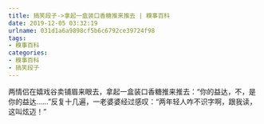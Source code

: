 ```yaml
---
title: 搞笑段子->拿起一盒装口香糖推来推去 | 糗事百科
date: 2019-12-05 03:32:19
urlname: 031d1a6a9898cf5b6c6792ce39724f98
tags: 
- 糗事百科
categories:
- 糗事百科
- 搞笑段子
---
```

两情侣在嬉戏谷卖铺眉来眼去，拿起一盒装口香糖推来推去：“你的益达，不，是你的益达……”反复十几遍，一老婆婆经过感叹：“两年轻人咋不识字啊，跟我读，这叫炫迈！”


